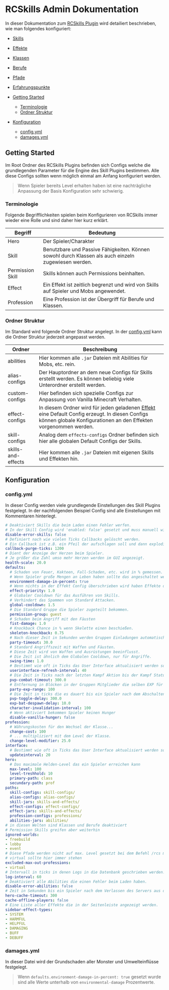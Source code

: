# RCSkills Admin Dokumentation

In dieser Dokumentation zum [RCSkills Plugin](../README.md) wird detailiert beschrieben, wie man folgendes konfiguriert:

- [Skills](Skills.md)
- [Effekte](Skills.md#skills-mit-effekten)
- [Klassen](Professions.md)
- [Berufe](Professions.md)
- [Pfade](Paths.md)
- [Erfahrungspunkte](Erfahrungspunkte.md)

- [Getting Started](#getting-started)
  - [Terminologie](#terminologie)
  - [Ordner Struktur](#ordner-struktur)
- [Konfiguration](#konfiguration)
  - [config.yml](#configyml)
  - [damages.yml](#damagesyml)

## Getting Started

Im Root Ordner des RCSkills Plugins befinden sich Configs welche die grundlegenden Parameter für die Engine des Skill Plugins bestimmen. Alle diese Configs sollten wenn möglich einmal am Anfang konfiguriert werden. 

> Wenn Spieler bereits Level erhalten haben ist eine nachträgliche Anpassung der Basis Konfiguration sehr schwierig.

### Terminologie

Folgende Begrifflichkeiten spielen beim Konfigurieren von RCSkills immer wieder eine Rolle und sind daher hier kurz erklärt.

| Begriff | Bedeutung |
| ------- | --------- |
| Hero    | Der Spieler/Charakter |
| Skill   | Benutzbare und Passive Fähigkeiten. Können sowohl durch Klassen als auch einzeln zugewiesen werden. |
| Permission Skill | Skills können auch Permissions beinhalten. |
| Effect | Ein Effekt ist zeitlich begrenzt und wird von Skills auf Spieler und Mobs angewendet. |
| Profession | Eine Profession ist der Übergriff für Berufe und Klassen. |

### Ordner Struktur

Im Standard wird folgende Ordner Struktur angelegt. In der [config.yml](#config.yml) kann die Ordner Struktur jederzeit angepasst werden.

| Ordner | Beschreibung |
| ------ | ------------ |
| abilities | Hier kommen alle `.jar` Dateien mit Abilities für Mobs, etc. rein. |
| alias-configs | Der Hauptordner an dem neue Configs für Skills erstellt werden. Es können beliebig viele Unterordner erstellt werden. |
| custom-configs | Hier befinden sich spezielle Configs zur Anpassung von Vanilla Minecraft Verhalten. |
| effect-configs | In diesem Ordner wird für jeden geladenen [Effekt](Effects.md) eine Default Config erzeugt. In diesen Configs können globale Konfigurationen an den Effekten vorgenommen werden. |
| skill-configs | Analog dem `effects-configs` Ordner befinden sich hier alle globalen Default Configs der Skills. |
| skills-and-effects | Hier kommen alle `.jar` Dateien mit eigenen Skills und Effekten hin. |

## Konfiguration

### config.yml

In dieser Config werden viele grundlegende Einstellungen des Skill Plugins festgelegt. In der nachfolgenden Beispiel Config sind alle Einstellungen mit Kommentaren hinterlegt.

```yml
# Deaktiviert Skills die beim Laden einen Fehler werfen.
# In der Skill Config wird 'enabled: false' gesetzt und muss manuell wieder aktiviert werden.
disable-error-skills: false
# Definiert nach wie vielen Ticks Callbacks gelöscht werden.
# Ein Callback ist z.B. ein Pfeil der aufschlagen soll und dann explodiert.
callback-purge-ticks: 1200
# Dient der Anzeige der Herzen beim Spieler.
# Je größer die Zahl umso mehr Herzen werden im GUI angezeigt.
health-scale: 20.0
defaults:
  # Schaden von Feuer, Kakteen, Fall-Schaden, etc. wird in % gemessen.
  # Wenn Spieler große Mengen an Leben haben sollte das angeschaltet werden.
  environment-damage-in-percent: true
  # Wenn nichts in der Effekt Config überschrieben wird haben Effekte diese Priorität.
  effect-priority: 1.0
  # Globaler Cooldown für das Ausführen von Skills.
  # Verhindert das Spammen von Standard Attacken.
  global-cooldown: 1.5
  # Die Standard Gruppe die Spieler zugeteilt bekommen.
  permission-group: guest
  # Schaden beim Angriff mit den Fäusten
  fist-damage: 1.0
  # Knockback Chance in % wenn Skelette einen beschießen.
  skeleton-knockback: 0.75
  # Nach dieser Zeit in Sekunden werden Gruppen Einladungen automatisch abgelehnt.
  party-timeout: 30.0
  # Standard Angriffszeit mit Waffen und Fäusten.
  # Diese Zeit wird von Waffen und Ausrüstungen beeinflusst.
  # Die Zeit ist ähnlich dem Globalen Cooldown, nur für Angriffe.
  swing-time: 1.0
  # Bestimmt wie oft in Ticks das User Interface aktualisiert werden soll.
  userinterface-refresh-interval: 40
  # Die Zeit in Ticks nach der letzten Kampf Aktion bis der Kampf Status beendet wird.
  pvp-combat-timeout: 300.0
  # Entfernung in Blöcken in der Gruppen Mitglieder die selben EXP für getötete Mobs erhalten.
  party-exp-range: 100
  # Die Zeit in ticks die es dauert bis ein Spieler nach dem Abschalten des PvP Status nicht mehr angreifbar ist.
  pvp-toggle-delay: 300.0
  exp-bat-despawn-delay: 10.0
  character-invalidation-interval: 100
  # Wenn aktiviert bekommen Spieler keinen Hunger
  disable-vanilla-hunger: false
profession:
  # Währungskosten für den Wechsel der Klasse...
  change-cost: 100
  # ... multipliziert mit dem Level der Klasse.
  change-level-modifier: 25.0
interface:
  # Bestimmt wie oft in Ticks das User Interface aktualisiert werden soll.
  updateinterval: 20
hero:
  # Das maximale Helden-Level das ein Spieler erreichen kann
  max-level: 100
  level-treshhold: 10
  primary-path: class
  secundary-path: prof
paths:
  skill-configs: skill-configs/
  alias-configs: alias-configs/
  skill-jars: skills-and-effects/
  effect-configs: effect-configs/
  effect-jars: skills-and-effects/
  profession-configs: professions/
  abilities-jars: abilities/
# in diesen Welten sind Klassen und Berufe deaktiviert
# Permission Skills greifen aber weiterhin
ignored-worlds:
- freebuild
- lobby
- event
# Diese Pfade werden nicht auf max. Level gesetzt bei dem Befehl /rcs maxout
# virtual sollte hier immer stehen
excluded-max-out-professions:
- virtual
# Intervall in ticks in denen Logs in die Datenbank geschrieben werden.
log-interval: 60
# Deaktiviert alle Abilities die einen Fehler beim Laden haben.
disable-error-abilities: false
# Zeit in Sekunden bis ein Spieler nach dem Verlassen des Servers aus dem Cache gecleared wird.
hero-cache-timeout: 300
cache-offline-players: false
# Eine Liste aller Effekte die in der Seitenleiste angezeigt werden.
sidebar-effect-types:
- SYSTEM
- HARMFUL
- HELPFUL
- DAMAGING
- BUFF
- DEBUFF
```

### damages.yml

In dieser Datei wird der Grundschaden aller Monster und Umwelteinflüsse festgelegt.

> Wenn `defaults.environment-damage-in-percent: true` gesetzt wurde sind alle Werte unterhalb von `environmental-damage` Prozentwerte.